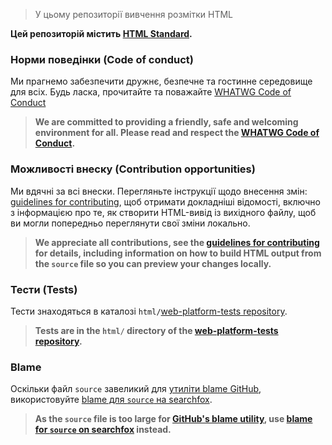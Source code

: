 > У цьому репозиторії вивчення розмітки HTML

__Цей репозиторій містить [HTML Standard](https://html.spec.whatwg.org/multipage/).__

### Норми поведінки (Code of conduct)

Ми прагнемо забезпечити дружнє, безпечне та гостинне середовище для всіх.  Будь ласка, прочитайте та поважайте [WHATWG Code of Conduct](https://whatwg.org/code-of-conduct)<br>
>__We are committed to providing a friendly, safe and welcoming environment for all. Please read and respect the [WHATWG Code of Conduct](https://whatwg.org/code-of-conduct).__

### Можливості внеску (Contribution opportunities)

Ми вдячні за всі внески. Перегляньте інструкції щодо внесення змін: [guidelines for contributing](CONTRIBUTING.md), щоб отримати докладніші відомості, включно з інформацією про те, як створити HTML-вивід із вихідного файлу, щоб ви могли попередньо переглянути свої зміни локально.<br>
>__We appreciate all contributions, see the [guidelines for contributing](CONTRIBUTING.md) for details, including information on how to build HTML output from the `source` file so you can preview your changes locally.__

### Тести (Tests)

Тести знаходяться в каталозі `html/`[web-platform-tests repository](https://github.com/web-platform-tests/wpt).<br>
>__Tests are in the `html/` directory of the [web-platform-tests repository](https://github.com/web-platform-tests/wpt).__

### Blame

Оскільки файл `source` завеликий для [утиліти blame GitHub](https://help.github.com/articles/tracing-changes-in-a-file/), використовуйте [blame для `source` на searchfox](https://searchfox.org/whatwg-html/source/source).<br>
>__As the `source` file is too large for [GitHub's blame utility](https://help.github.com/articles/tracing-changes-in-a-file/), use [blame for `source` on searchfox](https://searchfox.org/whatwg-html/source/source) instead.__
